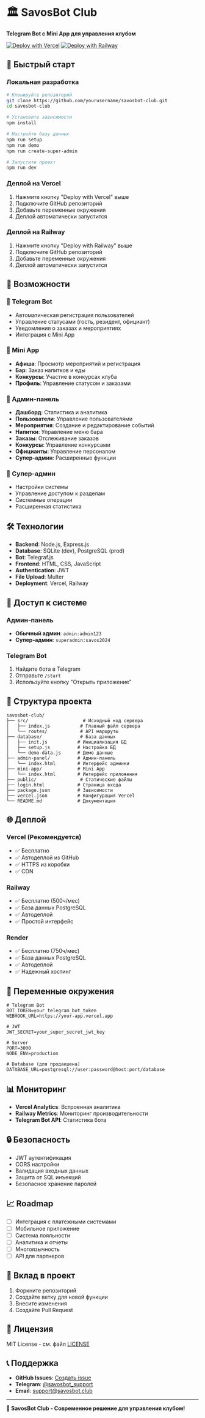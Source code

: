 # 🏛️ SavosBot Club

**Telegram Bot с Mini App для управления клубом**

[![Deploy with Vercel](https://vercel.com/button)](https://vercel.com/new/clone?repository-url=https://github.com/yourusername/savosbot-club)
[![Deploy with Railway](https://railway.app/button.svg)](https://railway.app/template/your-template)

## 🚀 Быстрый старт

### Локальная разработка
```bash
# Клонируйте репозиторий
git clone https://github.com/yourusername/savosbot-club.git
cd savosbot-club

# Установите зависимости
npm install

# Настройте базу данных
npm run setup
npm run demo
npm run create-super-admin

# Запустите проект
npm run dev
```

### Деплой на Vercel
1. Нажмите кнопку "Deploy with Vercel" выше
2. Подключите GitHub репозиторий
3. Добавьте переменные окружения
4. Деплой автоматически запустится

### Деплой на Railway
1. Нажмите кнопку "Deploy with Railway" выше
2. Подключите GitHub репозиторий
3. Добавьте переменные окружения
4. Деплой автоматически запустится

## 📱 Возможности

### 🤖 Telegram Bot
- Автоматическая регистрация пользователей
- Управление статусами (гость, резидент, официант)
- Уведомления о заказах и мероприятиях
- Интеграция с Mini App

### 📱 Mini App
- **Афиша**: Просмотр мероприятий и регистрация
- **Бар**: Заказ напитков и еды
- **Конкурсы**: Участие в конкурсах клуба
- **Профиль**: Управление статусом и заказами

### 🔧 Админ-панель
- **Дашборд**: Статистика и аналитика
- **Пользователи**: Управление пользователями
- **Мероприятия**: Создание и редактирование событий
- **Напитки**: Управление меню бара
- **Заказы**: Отслеживание заказов
- **Конкурсы**: Управление конкурсами
- **Официанты**: Управление персоналом
- **Супер-админ**: Расширенные функции

### 🔐 Супер-админ
- Настройки системы
- Управление доступом к разделам
- Системные операции
- Расширенная статистика

## 🛠️ Технологии

- **Backend**: Node.js, Express.js
- **Database**: SQLite (dev), PostgreSQL (prod)
- **Bot**: Telegraf.js
- **Frontend**: HTML, CSS, JavaScript
- **Authentication**: JWT
- **File Upload**: Multer
- **Deployment**: Vercel, Railway

## 🔑 Доступ к системе

### Админ-панель
- **Обычный админ**: `admin:admin123`
- **Супер-админ**: `superadmin:savos2024`

### Telegram Bot
1. Найдите бота в Telegram
2. Отправьте `/start`
3. Используйте кнопку "Открыть приложение"

## 📁 Структура проекта

```
savosbot-club/
├── src/                    # Исходный код сервера
│   ├── index.js           # Главный файл сервера
│   └── routes/            # API маршруты
├── database/              # База данных
│   ├── init.js           # Инициализация БД
│   ├── setup.js          # Настройка БД
│   └── demo-data.js      # Демо данные
├── admin-panel/          # Админ-панель
│   └── index.html        # Интерфейс админки
├── mini-app/             # Mini App
│   └── index.html        # Интерфейс приложения
├── public/                # Статические файлы
├── login.html            # Страница входа
├── package.json          # Зависимости
├── vercel.json           # Конфигурация Vercel
└── README.md             # Документация
```

## 🌐 Деплой

### Vercel (Рекомендуется)
- ✅ Бесплатно
- ✅ Автодеплой из GitHub
- ✅ HTTPS из коробки
- ✅ CDN

### Railway
- ✅ Бесплатно (500ч/мес)
- ✅ База данных PostgreSQL
- ✅ Автодеплой
- ✅ Простой интерфейс

### Render
- ✅ Бесплатно (750ч/мес)
- ✅ База данных PostgreSQL
- ✅ Автодеплой
- ✅ Надежный хостинг

## 🔧 Переменные окружения

```env
# Telegram Bot
BOT_TOKEN=your_telegram_bot_token
WEBHOOK_URL=https://your-app.vercel.app

# JWT
JWT_SECRET=your_super_secret_jwt_key

# Server
PORT=3000
NODE_ENV=production

# Database (для продакшена)
DATABASE_URL=postgresql://user:password@host:port/database
```

## 📊 Мониторинг

- **Vercel Analytics**: Встроенная аналитика
- **Railway Metrics**: Мониторинг производительности
- **Telegram Bot API**: Статистика бота

## 🔒 Безопасность

- JWT аутентификация
- CORS настройки
- Валидация входных данных
- Защита от SQL инъекций
- Безопасное хранение паролей

## 📈 Roadmap

- [ ] Интеграция с платежными системами
- [ ] Мобильное приложение
- [ ] Система лояльности
- [ ] Аналитика и отчеты
- [ ] Многоязычность
- [ ] API для партнеров

## 🤝 Вклад в проект

1. Форкните репозиторий
2. Создайте ветку для новой функции
3. Внесите изменения
4. Создайте Pull Request

## 📄 Лицензия

MIT License - см. файл [LICENSE](LICENSE)

## 📞 Поддержка

- **GitHub Issues**: [Создать issue](https://github.com/yourusername/savosbot-club/issues)
- **Telegram**: [@savosbot_support](https://t.me/savosbot_support)
- **Email**: support@savosbot.club

---

**🎉 SavosBot Club - Современное решение для управления клубом!**